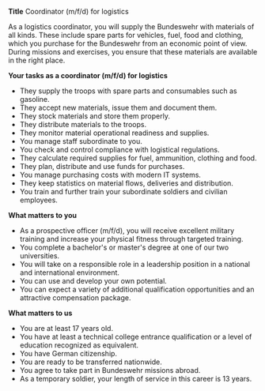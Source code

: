**Title**
Coordinator (m/f/d) for logistics

As a logistics coordinator, you will supply the Bundeswehr with materials of all kinds. These include spare parts for vehicles, fuel, food and clothing, which you purchase for the Bundeswehr from an economic point of view. During missions and exercises, you ensure that these materials are available in the right place.

**Your tasks as a coordinator (m/f/d) for logistics**

-	They supply the troops with spare parts and consumables such as gasoline.
-	They accept new materials, issue them and document them.
-	They stock materials and store them properly.
-	They distribute materials to the troops.
-	They monitor material operational readiness and supplies.
-	You manage staff subordinate to you.
-	You check and control compliance with logistical regulations.
-	They calculate required supplies for fuel, ammunition, clothing and food.
-	They plan, distribute and use funds for purchases.
-	You manage purchasing costs with modern IT systems.
-	They keep statistics on material flows, deliveries and distribution.
-	You train and further train your subordinate soldiers and civilian employees.

**What matters to you**

-	As a prospective officer (m/f/d), you will receive excellent military training and increase your physical fitness through targeted training.
-	You complete a bachelor's or master's degree at one of our two universities.
-	You will take on a responsible role in a leadership position in a national and international environment.
-	You can use and develop your own potential.
-	You can expect a variety of additional qualification opportunities and an attractive compensation package.

**What matters to us**

-	You are at least 17 years old.
-	You have at least a technical college entrance qualification or a level of education recognized as equivalent.
-	You have German citizenship.
-	You are ready to be transferred nationwide.
-	You agree to take part in Bundeswehr missions abroad.
-	As a temporary soldier, your length of service in this career is 13 years.
